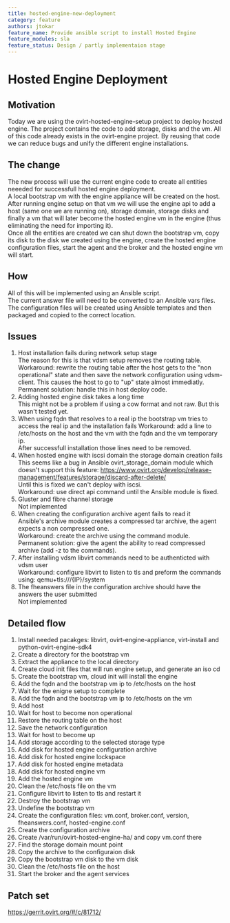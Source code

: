 ```yaml
---
title: hosted-engine-new-deployment
category: feature
authors: jtokar
feature_name: Provide ansible script to install Hosted Engine
feature_modules: sla
feature_status: Design / partly implementaion stage
---
```


# Hosted Engine Deployment 

## Motivation 

Today we are using the ovirt-hosted-engine-setup project to deploy hosted engine. The project contains the code to add storage, 
disks and the vm. All of this code already exists in the ovirt-engine project. By reusing that code we can reduce bugs and unify
the different engine installations. 

## The change 

The new process will use the current engine code to create all entities neeeded for successfull hosted engine deployment.   
A local bootstrap vm with the engine appliance will be created on the host. After running engine setup on that vm we will use the 
engine api to add a host (same one we are running on), storage domain, storage disks and finally a vm that will later become the 
hosted engine vm in the engine (thus eliminating the need for importing it).   
Once all the entities are created we can shut down the bootstrap vm, copy its disk to the disk we created using the engine, create 
the hosted engine configuration files, start the agent and the broker and the hosted engine vm will start.   

## How 

All of this will be implemented using an Ansible script.  
The current answer file will need to be converted to an Ansible vars files.   
The configuration files will be created using Ansible templates and then packaged and copied to the correct location. 

## Issues

1. Host installation fails during network setup stage  
   The reason for this is that vdsm setup removes the routing table.   
   Workaround: rewrite the routing table after the host gets to the "non operational" state and then save the network configuration 
   using vdsm-client. This causes the host to go to "up" state almost immediatly.   
   Permanent solution: handle this in host deploy code.   
2. Adding hosted engine disk takes a long time   
   This might not be a problem if using a cow format and not raw. But this wasn't tested yet.   
3. When using fqdn that resolves to a real ip the bootstrap vm tries to access the real ip and the installation fails 
   Workaround: add a line to /etc/hosts on the host and the vm with the fqdn and the vm temporary ip.   
   After successfull installation those lines need to be removed.   
4. When hosted engine with iscsi domain the storage domain creation fails  
   This seems like a bug in Ansible ovirt_storage_domain module which doesn't support this feature: 
   https://www.ovirt.org/develop/release-management/features/storage/discard-after-delete/  
   Until this is fixed we can't deploy with iscsi.  
   Workaround: use direct api command until the Ansible module is fixed.   
5. Gluster and fibre channel storage  
   Not implemented   
6. When creating the configuration archive agent fails to read it  
   Ansible's archive module creates a compressed tar archive, the agent expects a non compressed one.   
   Workaround: create the archive using the command module.  
   Permanent solution: give the agent the ability to read compressed archive (add -z to the commands).  
7. After installing vdsm libvirt commands need to be authenticted with vdsm user  
   Workaround: configure libvirt to listen to tls and preform the commands using: qemu+tls:///{IP}/system
8. The fheanswers file in the configuration archive should have the answers the user submitted   
   Not implemented

## Detailed flow

1. Install needed pacakges: libvirt, ovirt-engine-appliance, virt-install and python-ovirt-engine-sdk4
2. Create a directory for the bootstrap vm 
3. Extract the appliance to the local directory
4. Create cloud init files that will run engine setup, and generate an iso cd
5. Create the bootstrap vm, cloud init will install the engine
6. Add the fqdn and the bootstrap vm ip to /etc/hosts on the host
7. Wait for the enigne setup to complete
8. Add the fqdn and the bootstrap vm ip to /etc/hosts on the vm 
9. Add host 
10. Wait for host to become non operational
11. Restore the routing table on the host
12. Save the network configuration 
13. Wait for host to become up
14. Add storage according to the selected storage type 
15. Add disk for hosted engine configuration archive 
16. Add disk for hosted engine lockspace
17. Add disk for hosted engine metadata
18. Add disk for hosted engine vm 
19. Add the hosted engine vm
20. Clean the /etc/hosts file on the vm
21. Configure libvirt to listen to tls and restart it
23. Destroy the bootstrap vm 
23. Undefine the bootstrap vm
24. Create the configuration files: vm.conf, broker.conf, version, fheanswers.conf, hosted-engine.conf
25. Create the configuration archive 
26. Create /var/run/ovirt-hosted-engine-ha/ and copy vm.conf there  
27. Find the storage domain mount point 
28. Copy the archive to the configuraion disk 
29. Copy the bootstrap vm disk to the vm disk
30. Clean the /etc/hosts file on the host
31. Start the broker and the agent services  

## Patch set
https://gerrit.ovirt.org/#/c/81712/







